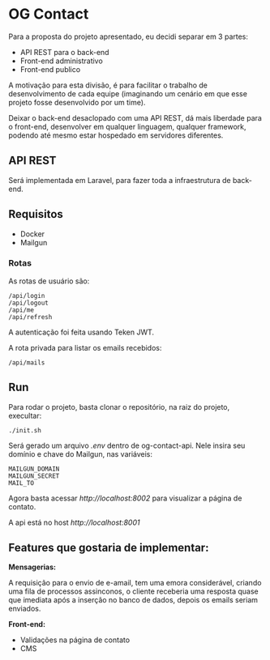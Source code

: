# OG Contact

Para a proposta do projeto apresentado, eu decidi separar em 3 partes:

- API REST para o back-end
- Front-end administrativo
- Front-end publico

A motivação para esta divisão, é para facilitar o trabalho de desenvolvimento de cada equipe (imaginando um cenário
em que esse projeto fosse desenvolvido por um time).

Deixar o back-end desaclopado com uma API REST, dá mais liberdade para o front-end, desenvolver em qualquer linguagem,
qualquer framework, podendo até mesmo estar hospedado em servidores diferentes.

## API REST

Será implementada em Laravel, para fazer toda a infraestrutura de back-end.

## Requisitos

- Docker
- Mailgun

### Rotas
As rotas de usuário são:
    
    /api/login
    /api/logout
    /api/me
    /api/refresh

A autenticação foi feita usando Teken JWT.

A rota privada para listar os emails recebidos:
    
    /api/mails

## Run

Para rodar o projeto, basta clonar o repositório, na raiz do projeto, execultar:

    ./init.sh

Será gerado um arquivo *.env* dentro de og-contact-api. Nele insira seu domínio e chave do Mailgun, nas
variáveis:

    MAILGUN_DOMAIN
    MAILGUN_SECRET
    MAIL_TO

Agora basta acessar *http://localhost:8002* para
visualizar a página de contato.

A api está no host *http://localhost:8001*

## Features que gostaria de implementar:

**Mensagerias:** 

A requisição para o envio de e-amail, tem uma emora considerável, criando uma fila de
processos assinconos, o cliente receberia uma resposta quase que imediata após a inserção no banco de dados, depois
os emails seriam enviados.


**Front-end:**

- Validações na página de contato
- CMS